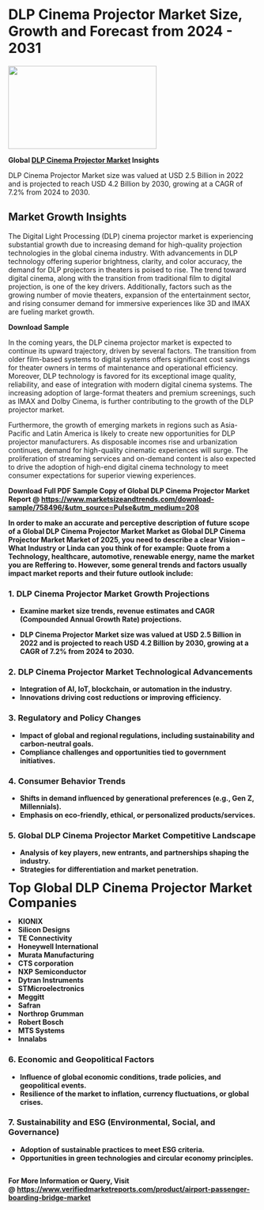 <H1>DLP Cinema Projector Market Size, Growth and Forecast from 2024 - 2031</H1><img class="aligncenter size-medium wp-image-584254" src="https://thirdeyenews.in/wp-content/uploads/2024/09/Global-Market-Research-300x168.jpeg" alt="" width="300" height="168" /><p><strong>Global&nbsp;<a href="https://www.marketsizeandtrends.com/download-sample/758496/&amp;utm_source=Pulse&amp;utm_medium=208">DLP Cinema Projector Market</a> Insights</strong></p><p>DLP Cinema Projector Market size was valued at USD 2.5 Billion in 2022 and is projected to reach USD 4.2 Billion by 2030, growing at a CAGR of 7.2% from 2024 to 2030.</p><p><h2>Market Growth Insights</h2> <p>The Digital Light Processing (DLP) cinema projector market is experiencing substantial growth due to increasing demand for high-quality projection technologies in the global cinema industry. With advancements in DLP technology offering superior brightness, clarity, and color accuracy, the demand for DLP projectors in theaters is poised to rise. The trend toward digital cinema, along with the transition from traditional film to digital projection, is one of the key drivers. Additionally, factors such as the growing number of movie theaters, expansion of the entertainment sector, and rising consumer demand for immersive experiences like 3D and IMAX are fueling market growth.</p> <p><strong>Download Sample</strong></p> <p>In the coming years, the DLP cinema projector market is expected to continue its upward trajectory, driven by several factors. The transition from older film-based systems to digital systems offers significant cost savings for theater owners in terms of maintenance and operational efficiency. Moreover, DLP technology is favored for its exceptional image quality, reliability, and ease of integration with modern digital cinema systems. The increasing adoption of large-format theaters and premium screenings, such as IMAX and Dolby Cinema, is further contributing to the growth of the DLP projector market.</p> <p>Furthermore, the growth of emerging markets in regions such as Asia-Pacific and Latin America is likely to create new opportunities for DLP projector manufacturers. As disposable incomes rise and urbanization continues, demand for high-quality cinematic experiences will surge. The proliferation of streaming services and on-demand content is also expected to drive the adoption of high-end digital cinema technology to meet consumer expectations for superior viewing experiences.</p> <p><strong></p><p><span class=""><strong>Download Full PDF Sample Copy of Global DLP Cinema Projector Market Report</strong> @ <a href="https://www.marketsizeandtrends.com/download-sample/758496/&amp;utm_source=Pulse&amp;utm_medium=208" target="_blank">https://www.marketsizeandtrends.com/download-sample/758496/&amp;utm_source=Pulse&amp;utm_medium=208</a></span></p><p>In order to make an accurate and perceptive description of future scope of a Global&nbsp;DLP Cinema Projector Market Market as Global&nbsp;DLP Cinema Projector Market Market of 2025, you need to describe a clear Vision &ndash; What Industry or Linda can you think of for example: Quote from a Technology, healthcare, automotive, renewable energy, name the market you are Reffering to. However, some general trends and factors usually impact market reports and their future outlook include:</p><h3>1.&nbsp;<strong>DLP Cinema Projector Market Growth Projections</strong></h3><ul><li>Examine market size trends, revenue estimates and CAGR (Compounded Annual Growth Rate) projections.</li><li><p>DLP Cinema Projector Market size was valued at USD 2.5 Billion in 2022 and is projected to reach USD 4.2 Billion by 2030, growing at a CAGR of 7.2% from 2024 to 2030.</p></li></ul><h3>2.&nbsp;<strong>DLP Cinema Projector Market Technological Advancements</strong></h3><ul><li>Integration of AI, IoT, blockchain, or automation in the industry.</li><li>Innovations driving cost reductions or improving efficiency.</li></ul><h3>3.&nbsp;<strong>Regulatory and Policy Changes</strong></h3><ul><li>Impact of global and regional regulations, including sustainability and carbon-neutral goals.</li><li>Compliance challenges and opportunities tied to government initiatives.</li></ul><h3>4.&nbsp;<strong>Consumer Behavior Trends</strong></h3><ul><li>Shifts in demand influenced by generational preferences (e.g., Gen Z, Millennials).</li><li>Emphasis on eco-friendly, ethical, or personalized products/services.</li></ul><h3>5.&nbsp;<strong>Global DLP Cinema Projector Market Competitive Landscape</strong></h3><ul><li>Analysis of key players, new entrants, and partnerships shaping the industry.</li><li>Strategies for differentiation and market penetration.</li></ul><p data-pm-slice="1 1 []"><span style="color: inherit; font-family: inherit; font-size: 25px;">Top Global DLP Cinema Projector Market Companies</span></p><div class="" data-test-id=""><p><li>KIONIX</li><li> Silicon Designs</li><li> TE Connectivity</li><li> Honeywell International</li><li> Murata Manufacturing</li><li> CTS corporation</li><li> NXP Semiconductor</li><li> Dytran Instruments</li><li> STMicroelectronics</li><li> Meggitt</li><li> Safran</li><li> Northrop Grumman</li><li> Robert Bosch</li><li> MTS Systems</li><li> Innalabs</li></p></div><h3>6.&nbsp;<strong>Economic and Geopolitical Factors</strong></h3><ul><li>Influence of global economic conditions, trade policies, and geopolitical events.</li><li>Resilience of the market to inflation, currency fluctuations, or global crises.</li></ul><h3>7.&nbsp;<strong>Sustainability and ESG (Environmental, Social, and Governance)</strong></h3><ul><li>Adoption of sustainable practices to meet ESG criteria.</li><li>Opportunities in green technologies and circular economy principles.</li></ul><h2><strong style="font-size: 14px;">For More Information or Query, Visit @&nbsp;</strong><a style="background-color: #ffffff; font-size: 14px;" href="https://www.marketsizeandtrends.com/report/dlp-cinema-projector-market/" target="_blank">https://www.verifiedmarketreports.com/product/airport-passenger-boarding-bridge-market</a></h2>
